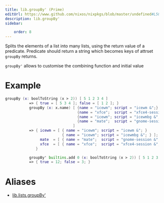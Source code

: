 ```yaml
---
title: lib.groupBy' (Prime)
editUrl: https://www.github.com/nixos/nixpkgs/blob/master/undefined#L583C14
description: lib.groupBy'
sidebar:

    order: 8
---
```


Splits the elements of a list into many lists, using the return value of a predicate.
Predicate should return a string which becomes keys of attrset `groupBy` returns.

`groupBy'` allows to customise the combining function and initial value

# Example

```nix
groupBy (x: boolToString (x > 2)) [ 5 1 2 3 4 ]
           => { true = [ 5 3 4 ]; false = [ 1 2 ]; }
           groupBy (x: x.name) [ {name = "icewm"; script = "icewm &";}
                                 {name = "xfce";  script = "xfce4-session &";}
                                 {name = "icewm"; script = "icewmbg &";}
                                 {name = "mate";  script = "gnome-session &";}
                               ]
           => { icewm = [ { name = "icewm"; script = "icewm &"; }
                          { name = "icewm"; script = "icewmbg &"; } ];
                mate  = [ { name = "mate";  script = "gnome-session &"; } ];
                xfce  = [ { name = "xfce";  script = "xfce4-session &"; } ];
              }

           groupBy' builtins.add 0 (x: boolToString (x > 2)) [ 5 1 2 3 4 ]
           => { true = 12; false = 3; }
```


# Aliases

- [lib.lists.groupBy'](/nix-doc-comments/reference/lib/lists/lib-lists-groupby' (prime))


